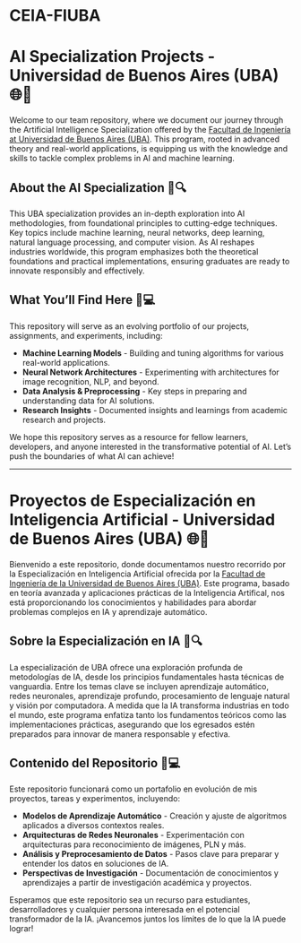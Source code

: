 # CEIA-FIUBA
# AI Specialization Projects - Universidad de Buenos Aires (UBA) 🌐🤖

Welcome to our team repository, where we document our journey through the Artificial Intelligence Specialization offered by the [Facultad de Ingeniería at Universidad de Buenos Aires (UBA)](https://lse.posgrados.fi.uba.ar/posgrados/especializaciones/inteligencia-artificial). This program, rooted in advanced theory and real-world applications, is equipping us with the knowledge and skills to tackle complex problems in AI and machine learning.

## About the AI Specialization 🧠🔍
This UBA specialization provides an in-depth exploration into AI methodologies, from foundational principles to cutting-edge techniques. Key topics include machine learning, neural networks, deep learning, natural language processing, and computer vision. As AI reshapes industries worldwide, this program emphasizes both the theoretical foundations and practical implementations, ensuring graduates are ready to innovate responsibly and effectively.

## What You’ll Find Here 📂💻
This repository will serve as an evolving portfolio of our projects, assignments, and experiments, including:
- **Machine Learning Models** - Building and tuning algorithms for various real-world applications.
- **Neural Network Architectures** - Experimenting with architectures for image recognition, NLP, and beyond.
- **Data Analysis & Preprocessing** - Key steps in preparing and understanding data for AI solutions.
- **Research Insights** - Documented insights and learnings from academic research and projects.

We hope this repository serves as a resource for fellow learners, developers, and anyone interested in the transformative potential of AI. Let’s push the boundaries of what AI can achieve!

---

# Proyectos de Especialización en Inteligencia Artificial - Universidad de Buenos Aires (UBA) 🌐🤖

Bienvenido a este repositorio, donde documentamos nuestro recorrido por la Especialización en Inteligencia Artificial ofrecida por la [Facultad de Ingeniería de la Universidad de Buenos Aires (UBA)](https://lse.posgrados.fi.uba.ar/posgrados/especializaciones/inteligencia-artificial). Este programa, basado en teoría avanzada y aplicaciones prácticas de la Inteligencia Artifical, nos está proporcionando los conocimientos y habilidades para abordar problemas complejos en IA y aprendizaje automático.

## Sobre la Especialización en IA 🧠🔍
La especialización de UBA ofrece una exploración profunda de metodologías de IA, desde los principios fundamentales hasta técnicas de vanguardia. Entre los temas clave se incluyen aprendizaje automático, redes neuronales, aprendizaje profundo, procesamiento de lenguaje natural y visión por computadora. A medida que la IA transforma industrias en todo el mundo, este programa enfatiza tanto los fundamentos teóricos como las implementaciones prácticas, asegurando que los egresados estén preparados para innovar de manera responsable y efectiva.

## Contenido del Repositorio 📂💻
Este repositorio funcionará como un portafolio en evolución de mis proyectos, tareas y experimentos, incluyendo:
- **Modelos de Aprendizaje Automático** - Creación y ajuste de algoritmos aplicados a diversos contextos reales.
- **Arquitecturas de Redes Neuronales** - Experimentación con arquitecturas para reconocimiento de imágenes, PLN y más.
- **Análisis y Preprocesamiento de Datos** - Pasos clave para preparar y entender los datos en soluciones de IA.
- **Perspectivas de Investigación** - Documentación de conocimientos y aprendizajes a partir de investigación académica y proyectos.

Esperamos que este repositorio sea un recurso para estudiantes, desarrolladores y cualquier persona interesada en el potencial transformador de la IA. ¡Avancemos juntos los límites de lo que la IA puede lograr!

